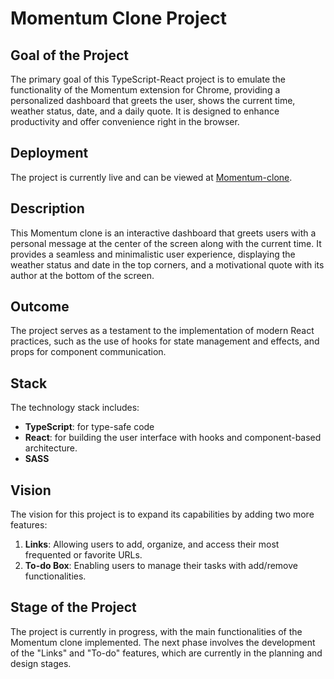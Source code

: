 # Momentum Clone Project

## Goal of the Project

The primary goal of this TypeScript-React project is to emulate the functionality of the Momentum extension for Chrome, providing a personalized dashboard that greets the user, shows the current time, weather status, date, and a daily quote. It is designed to enhance productivity and offer convenience right in the browser.

## Deployment

The project is currently live and can be viewed at [Momentum-clone](https://extension-clone-git-master-thodoriskall.vercel.app/).

## Description

This Momentum clone is an interactive dashboard that greets users with a personal message at the center of the screen along with the current time. It provides a seamless and minimalistic user experience, displaying the weather status and date in the top corners, and a motivational quote with its author at the bottom of the screen.

## Outcome

The project serves as a testament to the implementation of modern React practices, such as the use of hooks for state management and effects, and props for component communication.

## Stack

The technology stack includes:

- **TypeScript**: for type-safe code
- **React**: for building the user interface with hooks and component-based architecture.
- **SASS**

## Vision

The vision for this project is to expand its capabilities by adding two more features:

1. **Links**: Allowing users to add, organize, and access their most frequented or favorite URLs.
2. **To-do Box**: Enabling users to manage their tasks with add/remove functionalities.

## Stage of the Project

The project is currently in progress, with the main functionalities of the Momentum clone implemented. The next phase involves the development of the "Links" and "To-do" features, which are currently in the planning and design stages.
